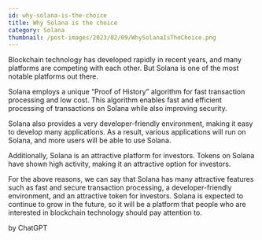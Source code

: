 ```yaml
---
id: why-solana-is-the-choice
title: Why Solana is the choice
category: Solana
thumbnail: /post-images/2023/02/09/WhySolanaIsTheChoice.png
---
```


Blockchain technology has developed rapidly in recent years, and many platforms are competing with each other. But Solana is one of the most notable platforms out there.

Solana employs a unique “Proof of History” algorithm for fast transaction processing and low cost. This algorithm enables fast and efficient processing of transactions on Solana while also improving security.

Solana also provides a very developer-friendly environment, making it easy to develop many applications. As a result, various applications will run on Solana, and more users will be able to use Solana.

Additionally, Solana is an attractive platform for investors. Tokens on Solana have shown high activity, making it an attractive option for investors.

For the above reasons, we can say that Solana has many attractive features such as fast and secure transaction processing, a developer-friendly environment, and an attractive token for investors. Solana is expected to continue to grow in the future, so it will be a platform that people who are interested in blockchain technology should pay attention to.

by ChatGPT
